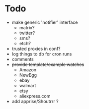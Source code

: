 # Todo
- make generic 'notifier' interface
    - matrix?
    - twitter?
    - sms?
    - etch?
- trusted proxies in conf?
- log things to db for cron runs 
- comments
- ~~provide template/example watches~~
    - Amazon
    - NewEgg
    - ebay
    - walmart
    - etsy
    - aliexpress.com
- add apprise/Shoutrrr ?